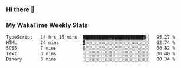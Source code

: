 ### Hi there 👋

<!--
**royschrauwen/royschrauwen** is a ✨ _special_ ✨ repository because its `README.md` (this file) appears on your GitHub profile.

Here are some ideas to get you started:

- 🔭 I’m currently working on ...
- 🌱 I’m currently learning ...
- 👯 I’m looking to collaborate on ...
- 🤔 I’m looking for help with ...
- 💬 Ask me about ...
- 📫 How to reach me: ...
- 😄 Pronouns: ...
- ⚡ Fun fact: ...
-->


### My WakaTime Weekly Stats
<!--START_SECTION:waka-->

```txt
TypeScript   14 hrs 16 mins  ███████████████████████▓░   95.27 %
HTML         24 mins         ▓░░░░░░░░░░░░░░░░░░░░░░░░   02.74 %
SCSS         7 mins          ▒░░░░░░░░░░░░░░░░░░░░░░░░   00.82 %
Text         3 mins          ░░░░░░░░░░░░░░░░░░░░░░░░░   00.40 %
Binary       3 mins          ░░░░░░░░░░░░░░░░░░░░░░░░░   00.34 %
```

<!--END_SECTION:waka-->
